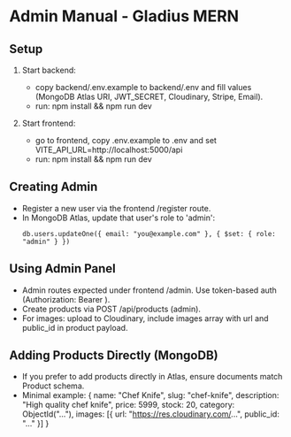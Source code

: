 # Admin Manual - Gladius MERN

## Setup
1. Start backend:
   - copy backend/.env.example to backend/.env and fill values (MongoDB Atlas URI, JWT_SECRET, Cloudinary, Stripe, Email).
   - run: npm install && npm run dev

2. Start frontend:
   - go to frontend, copy .env.example to .env and set VITE_API_URL=http://localhost:5000/api
   - run: npm install && npm run dev

## Creating Admin
- Register a new user via the frontend /register route.
- In MongoDB Atlas, update that user's role to 'admin':
  ```
  db.users.updateOne({ email: "you@example.com" }, { $set: { role: "admin" } })
  ```

## Using Admin Panel
- Admin routes expected under frontend /admin. Use token-based auth (Authorization: Bearer <token>).
- Create products via POST /api/products (admin).
- For images: upload to Cloudinary, include images array with url and public_id in product payload.

## Adding Products Directly (MongoDB)
- If you prefer to add products directly in Atlas, ensure documents match Product schema.
- Minimal example:
  {
    name: "Chef Knife",
    slug: "chef-knife",
    description: "High quality chef knife",
    price: 5999,
    stock: 20,
    category: ObjectId("..."),
    images: [{ url: "https://res.cloudinary.com/...", public_id: "..." }]
  }

